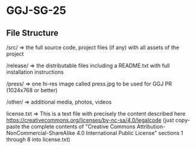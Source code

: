 # GGJ-SG-25
## File Structure
/src/ => the full source code, project files (if any) with all assets of the project

/release/ => the distributable files including a README.txt with full installation instructions

/press/ => one hi-res image called press.jpg to be used for GGJ PR (1024x768 or better)

/other/ => additional media, photos, videos

license.txt => This is a text file with precisely the content described here https://creativecommons.org/licenses/by-nc-sa/4.0/legalcode (just copy-paste the complete contents of "Creative Commons Attribution-NonCommercial-ShareAlike 4.0 International Public License" sections 1 through 8 into license.txt)
